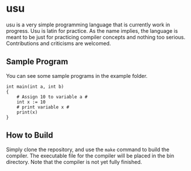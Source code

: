 # usu

usu is a very simple programming language that is currently work in progress. Usu is latin for practice. As the name implies, the language is meant to be just for practicing compiler concepts and nothing too serious. Contributions and criticisms are welcomed.

## Sample Program

You can see some sample programs in the example folder.

```
int main(int a, int b)
{
	# Assign 10 to variable a #
	int x := 10
	# print variable x #
	print(x)
}
```

## How to Build

Simply clone the repository, and use the `make` command to build the compiler. The executable file for the compiler will be placed in the bin directory. Note that the compiler is not yet fully finished.
